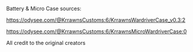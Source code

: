 
Battery & Micro Case sources:

https://odysee.com/@KrrawnsCustoms:6/KrrawnsWardriverCase_v0.3:2

https://odysee.com/@KrrawnsCustoms:6/KrrawnsMicroWardriverCase:0

All credit to the original creators
